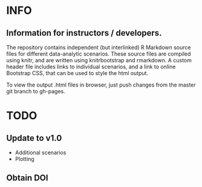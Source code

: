 # INFO

## Information for instructors / developers.

The repository contains independent (but interlinked) R Markdown source files for different data-analytic scenarios. These source files are compiled using knitr, and are written using knitrbootstrap and rmarkdown. A custom header file includes links to individual scenarios, and a link to online Bootstrap CSS, that can be used to style the html output.

To view the output .html files in browser, just push changes from the master git branch to gh-pages.

# TODO

## Update to v1.0

* Additional scenarios
* Plotting

## Obtain DOI

